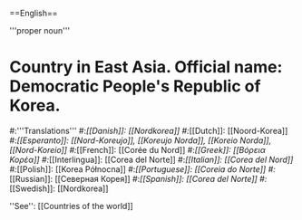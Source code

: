 ==English==

'''proper noun'''

# Country in East Asia. Official name: Democratic People's Republic of Korea.
#:'''Translations'''
#:*[[Danish]]: [[Nordkorea]]
#:*[[Dutch]]: [[Noord-Korea]]
#:*[[Esperanto]]: [[Nord-Koreujo]], [[Koreujo Norda]], [[Koreio Norda]], [[Nord-Koreio]]
#:*[[French]]: [[Corée du Nord]]
#:*[[Greek]]: [[Βόρεια Κορέα]]
#:*[[Interlingua]]: [[Corea del Norte]]
#:*[[Italian]]: [[Corea del Nord]]
#:*[[Polish]]: [[Korea Północna]]
#:*[[Portuguese]]: [[Coreia do Norte]]
#:*[[Russian]]: [[Северная Корея]]
#:*[[Spanish]]: [[Corea del Norte]]
#:*[[Swedish]]: [[Nordkorea]]

''See'': [[Countries of the world]]